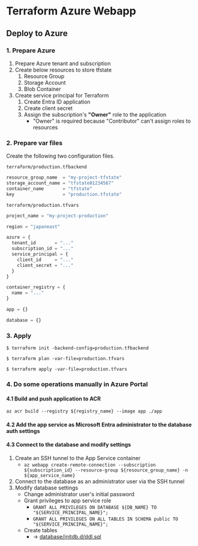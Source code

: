 # Terraform Azure Webapp

## Deploy to Azure

### 1. Prepare Azure
1. Prepare Azure tenant and subscription
2. Create below resources to store tfstate
    1. Resource Group
    2. Storage Account
    3. Blob Container
3. Create service principal for Terraform
    1. Create Entra ID application
    2. Create client secret
    3. Assign the subscription's **"Owner"** role to the application
        - "Owner" is required because "Contributor" can't assign roles to resources

### 2. Prepare var files
Create the following two configuration files.

`terraform/production.tfbackend`

``` tfvars
resource_group_name  = "my-project-tfstate"
storage_account_name = "tfstate01234567"
container_name       = "tfstate"
key                  = "production.tfstate"
```

`terraform/production.tfvars`

``` tfvars
project_name = "my-project-production"

region = "japaneast"

azure = {
  tenant_id       = "..."
  subscription_id = "..."
  service_principal = {
    client_id     = "..."
    client_secret = "..."
  }
}

container_registry = {
  name = "..."
}

app = {}

database = {}
```

### 3. Apply
``` console
$ terraform init -backend-config=production.tfbackend
```

``` console
$ terraform plan -var-file=production.tfvars
```

``` console
$ terraform apply -var-file=production.tfvars
```

### 4. Do some operations manually in Azure Portal
#### 4.1 Build and push application to ACR
```
az acr build --registry ${registry_name} --image app ./app
```

#### 4.2 Add the app service as Microsoft Entra administrator to the database auth settings

#### 4.3 Connect to the database and modify settings
1. Create an SSH tunnel to the App Service container
    - `az webapp create-remote-connection --subscription ${subscription_id} --resource-group ${resource_group_name} -n ${app_service_name}`
2. Connect to the database as an administrator user via the SSH tunnel
3. Modify database settings
    - Change administrator user's initial password
    - Grant privileges to app service role
        - `GRANT ALL PRIVILEGES ON DATABASE ${DB_NAME} TO "${SERVICE_PRINCIPAL_NAME}";`
        - `GRANT ALL PRIVILEGES ON ALL TABLES IN SCHEMA public TO "${SERVICE_PRINCIPAL_NAME}";`
    - Create tables
        - → [database/initdb.d/ddl.sql](database/initdb.d/ddl.sql)